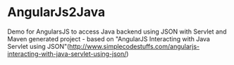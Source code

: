 # AngularJs2Java
Demo for AngularsJS to access Java backend using JSON with Servlet and Maven generated project - based on "AngularJS Interacting with Java Servlet using JSON"(http://www.simplecodestuffs.com/angularjs-interacting-with-java-servlet-using-json/)
